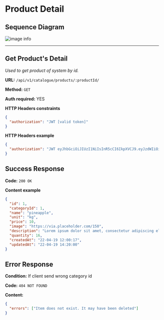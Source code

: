 # Product Detail

## Sequence Diagram

![image info](./assets/product-detail.png)

---

## Get Product's Detail

_Used to get product of system by id._

**URL:** `/api/v1/catalogue/products/:productId/`

**Method:** `GET`

**Auth required:** YES

**HTTP Headers constraints**

```json
{
  "authorization": "JWT [valid token]"
}
```

**HTTP Headers example**

```json
{
  "authorization": "JWT eyJhbGciOiJIUzI1NiIsInR5cCI6IkpXVCJ9.eyJzdWIiOiIxMjM0NTY3ODkwIiwibmFtZSI6IkpvaG4gRG9lIiwiaWF0IjoxNTE2MjM5MDIyfQ.SflKxwRJSMeKKF2QT4fwpMeJf36POk6yJV_adQssw5c"
}
```

## Success Response

**Code:** `200 OK`

**Content example**

```json
{
  "id": 1,
  "categoryId": 1,
  "name": "pineapple",
  "unit": "kg",
  "price": 10,
  "image": "https://via.placeholder.com/150",
  "description": "Lorem ipsum dolor sit amet, consectetur adipiscing elit. Phasellus neque nisl.",
  "quantity": 16,
  "createdAt": "22-04-19 12:00:17",
  "updatedAt": "22-04-19 14:20:00"
}
```

## Error Response

**Condition:** If client send wrong category id

**Code:** `404 NOT FOUND`

**Content:**

```json
{
  "errors": ["Item does not exist. It may have been deleted"]
}
```
